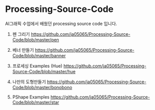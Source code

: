 # Processing-Source-Code

AI그래픽 수업에서 배웠던 processing source code 입니다.

1. 펜 그리기
https://github.com/ja05065/Processing-Source-Code/blob/master/pen

2. 베너 만들기
https://github.com/ja05065/Processing-Source-Code/blob/master/banner

3. 프로세싱 Examples (Hue)
https://github.com/ja05065/Processing-Source-Code/blob/master/hue

4. 나만의 도형만들기
https://github.com/ja05065/Processing-Source-Code/blob/master/bonobono

5.  PShape Examples
https://github.com/ja05065/Processing-Source-Code/blob/master/star
